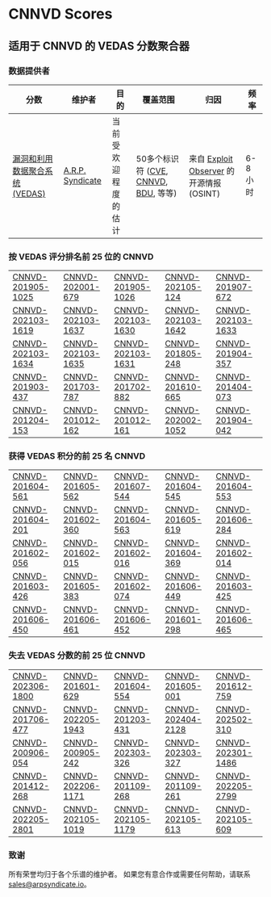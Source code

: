 
# CNNVD Scores
## 适用于 CNNVD 的 VEDAS 分数聚合器

### 数据提供者
| 分数 | 维护者 | 目的 | 覆盖范围 | 归因 | 频率 |
| ----- | ---------- | ------- | -------- | ----------- | --------- |
| [漏洞和利用数据聚合系统 (VEDAS)](https://vedas.arpsyndicate.io) | [A.R.P. Syndicate](https://www.arpsyndicate.io) | 当前受欢迎程度的估计 | 50多个标识符 ([CVE](https://github.com/ARPSyndicate/cve-scores), [CNNVD](https://github.com/ARPSyndicate/cnnvd-scores), [BDU](https://github.com/ARPSyndicate/bdu-scores), 等等) | 来自 [Exploit Observer](https://www.exploit.observer) 的开源情报 (OSINT) | 6-8小时 |



<h3>按 VEDAS 评分排名前 25 位的 CNNVD</h3>

<table>
  <tr>
    <td><a href='https://vedas.arpsyndicate.io/?vuln=CNNVD-201905-1025'>CNNVD-201905-1025</a></td>
    <td><a href='https://vedas.arpsyndicate.io/?vuln=CNNVD-202001-679'>CNNVD-202001-679</a></td>
    <td><a href='https://vedas.arpsyndicate.io/?vuln=CNNVD-201905-1026'>CNNVD-201905-1026</a></td>
    <td><a href='https://vedas.arpsyndicate.io/?vuln=CNNVD-202105-124'>CNNVD-202105-124</a></td>
    <td><a href='https://vedas.arpsyndicate.io/?vuln=CNNVD-201907-672'>CNNVD-201907-672</a></td>
  </tr>
  <tr>
    <td><a href='https://vedas.arpsyndicate.io/?vuln=CNNVD-202103-1619'>CNNVD-202103-1619</a></td>
    <td><a href='https://vedas.arpsyndicate.io/?vuln=CNNVD-202103-1637'>CNNVD-202103-1637</a></td>
    <td><a href='https://vedas.arpsyndicate.io/?vuln=CNNVD-202103-1630'>CNNVD-202103-1630</a></td>
    <td><a href='https://vedas.arpsyndicate.io/?vuln=CNNVD-202103-1642'>CNNVD-202103-1642</a></td>
    <td><a href='https://vedas.arpsyndicate.io/?vuln=CNNVD-202103-1633'>CNNVD-202103-1633</a></td>
  </tr>
  <tr>
    <td><a href='https://vedas.arpsyndicate.io/?vuln=CNNVD-202103-1634'>CNNVD-202103-1634</a></td>
    <td><a href='https://vedas.arpsyndicate.io/?vuln=CNNVD-202103-1635'>CNNVD-202103-1635</a></td>
    <td><a href='https://vedas.arpsyndicate.io/?vuln=CNNVD-202103-1631'>CNNVD-202103-1631</a></td>
    <td><a href='https://vedas.arpsyndicate.io/?vuln=CNNVD-201805-248'>CNNVD-201805-248</a></td>
    <td><a href='https://vedas.arpsyndicate.io/?vuln=CNNVD-201904-357'>CNNVD-201904-357</a></td>
  </tr>
  <tr>
    <td><a href='https://vedas.arpsyndicate.io/?vuln=CNNVD-201903-437'>CNNVD-201903-437</a></td>
    <td><a href='https://vedas.arpsyndicate.io/?vuln=CNNVD-201703-787'>CNNVD-201703-787</a></td>
    <td><a href='https://vedas.arpsyndicate.io/?vuln=CNNVD-201702-882'>CNNVD-201702-882</a></td>
    <td><a href='https://vedas.arpsyndicate.io/?vuln=CNNVD-201610-665'>CNNVD-201610-665</a></td>
    <td><a href='https://vedas.arpsyndicate.io/?vuln=CNNVD-201404-073'>CNNVD-201404-073</a></td>
  </tr>
  <tr>
    <td><a href='https://vedas.arpsyndicate.io/?vuln=CNNVD-201204-153'>CNNVD-201204-153</a></td>
    <td><a href='https://vedas.arpsyndicate.io/?vuln=CNNVD-201012-162'>CNNVD-201012-162</a></td>
    <td><a href='https://vedas.arpsyndicate.io/?vuln=CNNVD-201012-161'>CNNVD-201012-161</a></td>
    <td><a href='https://vedas.arpsyndicate.io/?vuln=CNNVD-202002-1052'>CNNVD-202002-1052</a></td>
    <td><a href='https://vedas.arpsyndicate.io/?vuln=CNNVD-201904-042'>CNNVD-201904-042</a></td>
  </tr>
</table>


<h3>获得 VEDAS 积分的前 25 名 CNNVD</h3>

<table>
  <tr>
    <td><a href='https://vedas.arpsyndicate.io/?vuln=CNNVD-201604-561'>CNNVD-201604-561</a></td>
    <td><a href='https://vedas.arpsyndicate.io/?vuln=CNNVD-201605-562'>CNNVD-201605-562</a></td>
    <td><a href='https://vedas.arpsyndicate.io/?vuln=CNNVD-201607-544'>CNNVD-201607-544</a></td>
    <td><a href='https://vedas.arpsyndicate.io/?vuln=CNNVD-201604-545'>CNNVD-201604-545</a></td>
    <td><a href='https://vedas.arpsyndicate.io/?vuln=CNNVD-201604-553'>CNNVD-201604-553</a></td>
  </tr>
  <tr>
    <td><a href='https://vedas.arpsyndicate.io/?vuln=CNNVD-201604-201'>CNNVD-201604-201</a></td>
    <td><a href='https://vedas.arpsyndicate.io/?vuln=CNNVD-201602-360'>CNNVD-201602-360</a></td>
    <td><a href='https://vedas.arpsyndicate.io/?vuln=CNNVD-201604-563'>CNNVD-201604-563</a></td>
    <td><a href='https://vedas.arpsyndicate.io/?vuln=CNNVD-201605-619'>CNNVD-201605-619</a></td>
    <td><a href='https://vedas.arpsyndicate.io/?vuln=CNNVD-201606-284'>CNNVD-201606-284</a></td>
  </tr>
  <tr>
    <td><a href='https://vedas.arpsyndicate.io/?vuln=CNNVD-201602-056'>CNNVD-201602-056</a></td>
    <td><a href='https://vedas.arpsyndicate.io/?vuln=CNNVD-201602-015'>CNNVD-201602-015</a></td>
    <td><a href='https://vedas.arpsyndicate.io/?vuln=CNNVD-201602-016'>CNNVD-201602-016</a></td>
    <td><a href='https://vedas.arpsyndicate.io/?vuln=CNNVD-201604-369'>CNNVD-201604-369</a></td>
    <td><a href='https://vedas.arpsyndicate.io/?vuln=CNNVD-201602-014'>CNNVD-201602-014</a></td>
  </tr>
  <tr>
    <td><a href='https://vedas.arpsyndicate.io/?vuln=CNNVD-201603-426'>CNNVD-201603-426</a></td>
    <td><a href='https://vedas.arpsyndicate.io/?vuln=CNNVD-201605-383'>CNNVD-201605-383</a></td>
    <td><a href='https://vedas.arpsyndicate.io/?vuln=CNNVD-201602-074'>CNNVD-201602-074</a></td>
    <td><a href='https://vedas.arpsyndicate.io/?vuln=CNNVD-201606-449'>CNNVD-201606-449</a></td>
    <td><a href='https://vedas.arpsyndicate.io/?vuln=CNNVD-201603-425'>CNNVD-201603-425</a></td>
  </tr>
  <tr>
    <td><a href='https://vedas.arpsyndicate.io/?vuln=CNNVD-201606-450'>CNNVD-201606-450</a></td>
    <td><a href='https://vedas.arpsyndicate.io/?vuln=CNNVD-201606-461'>CNNVD-201606-461</a></td>
    <td><a href='https://vedas.arpsyndicate.io/?vuln=CNNVD-201606-452'>CNNVD-201606-452</a></td>
    <td><a href='https://vedas.arpsyndicate.io/?vuln=CNNVD-201601-298'>CNNVD-201601-298</a></td>
    <td><a href='https://vedas.arpsyndicate.io/?vuln=CNNVD-201606-465'>CNNVD-201606-465</a></td>
  </tr>
</table>


<h3>失去 VEDAS 分数的前 25 位 CNNVD</h3>

<table>
  <tr>
    <td><a href='https://vedas.arpsyndicate.io/?vuln=CNNVD-202306-1800'>CNNVD-202306-1800</a></td>
    <td><a href='https://vedas.arpsyndicate.io/?vuln=CNNVD-201601-629'>CNNVD-201601-629</a></td>
    <td><a href='https://vedas.arpsyndicate.io/?vuln=CNNVD-201604-554'>CNNVD-201604-554</a></td>
    <td><a href='https://vedas.arpsyndicate.io/?vuln=CNNVD-201605-001'>CNNVD-201605-001</a></td>
    <td><a href='https://vedas.arpsyndicate.io/?vuln=CNNVD-201612-759'>CNNVD-201612-759</a></td>
  </tr>
  <tr>
    <td><a href='https://vedas.arpsyndicate.io/?vuln=CNNVD-201706-477'>CNNVD-201706-477</a></td>
    <td><a href='https://vedas.arpsyndicate.io/?vuln=CNNVD-202205-1943'>CNNVD-202205-1943</a></td>
    <td><a href='https://vedas.arpsyndicate.io/?vuln=CNNVD-201203-431'>CNNVD-201203-431</a></td>
    <td><a href='https://vedas.arpsyndicate.io/?vuln=CNNVD-202404-2128'>CNNVD-202404-2128</a></td>
    <td><a href='https://vedas.arpsyndicate.io/?vuln=CNNVD-202502-310'>CNNVD-202502-310</a></td>
  </tr>
  <tr>
    <td><a href='https://vedas.arpsyndicate.io/?vuln=CNNVD-200906-054'>CNNVD-200906-054</a></td>
    <td><a href='https://vedas.arpsyndicate.io/?vuln=CNNVD-200905-242'>CNNVD-200905-242</a></td>
    <td><a href='https://vedas.arpsyndicate.io/?vuln=CNNVD-202303-326'>CNNVD-202303-326</a></td>
    <td><a href='https://vedas.arpsyndicate.io/?vuln=CNNVD-202303-327'>CNNVD-202303-327</a></td>
    <td><a href='https://vedas.arpsyndicate.io/?vuln=CNNVD-202301-1486'>CNNVD-202301-1486</a></td>
  </tr>
  <tr>
    <td><a href='https://vedas.arpsyndicate.io/?vuln=CNNVD-201412-268'>CNNVD-201412-268</a></td>
    <td><a href='https://vedas.arpsyndicate.io/?vuln=CNNVD-202206-1171'>CNNVD-202206-1171</a></td>
    <td><a href='https://vedas.arpsyndicate.io/?vuln=CNNVD-201109-268'>CNNVD-201109-268</a></td>
    <td><a href='https://vedas.arpsyndicate.io/?vuln=CNNVD-201109-261'>CNNVD-201109-261</a></td>
    <td><a href='https://vedas.arpsyndicate.io/?vuln=CNNVD-202205-2799'>CNNVD-202205-2799</a></td>
  </tr>
  <tr>
    <td><a href='https://vedas.arpsyndicate.io/?vuln=CNNVD-202205-2801'>CNNVD-202205-2801</a></td>
    <td><a href='https://vedas.arpsyndicate.io/?vuln=CNNVD-202105-1019'>CNNVD-202105-1019</a></td>
    <td><a href='https://vedas.arpsyndicate.io/?vuln=CNNVD-202105-1179'>CNNVD-202105-1179</a></td>
    <td><a href='https://vedas.arpsyndicate.io/?vuln=CNNVD-202105-613'>CNNVD-202105-613</a></td>
    <td><a href='https://vedas.arpsyndicate.io/?vuln=CNNVD-202105-609'>CNNVD-202105-609</a></td>
  </tr>
</table>


### 致谢
所有荣誉均归于各个乐谱的维护者。
如果您有意合作或需要任何帮助，请联系 [sales@arpsyndicate.io](mailto:sales@arpsyndicate.io)。

